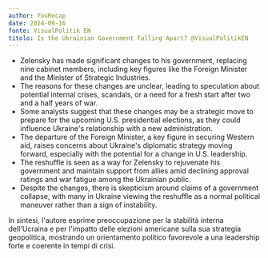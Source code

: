 ```yaml
---
author: YouRecap
date: 2024-09-16
fonte: VisualPolitik EN
titolo: Is the Ukrainian Government Falling Apart? @VisualPolitikEN
---
```


- Zelensky has made significant changes to his government, replacing nine cabinet members, including key figures like the Foreign Minister and the Minister of Strategic Industries.
- The reasons for these changes are unclear, leading to speculation about potential internal crises, scandals, or a need for a fresh start after two and a half years of war.
- Some analysts suggest that these changes may be a strategic move to prepare for the upcoming U.S. presidential elections, as they could influence Ukraine's relationship with a new administration.
- The departure of the Foreign Minister, a key figure in securing Western aid, raises concerns about Ukraine's diplomatic strategy moving forward, especially with the potential for a change in U.S. leadership.
- The reshuffle is seen as a way for Zelensky to rejuvenate his government and maintain support from allies amid declining approval ratings and war fatigue among the Ukrainian public.
- Despite the changes, there is skepticism around claims of a government collapse, with many in Ukraine viewing the reshuffle as a normal political maneuver rather than a sign of instability.

In sintesi, l'autore esprime preoccupazione per la stabilità interna dell'Ucraina e per l'impatto delle elezioni americane sulla sua strategia geopolitica, mostrando un orientamento politico favorevole a una leadership forte e coerente in tempi di crisi.
